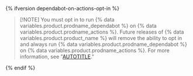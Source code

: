 {% ifversion dependabot-on-actions-opt-in %}

>[!NOTE] You must opt in to run {% data variables.product.prodname_dependabot %} on {% data variables.product.prodname_actions %}. Future releases of {% data variables.product.product_name %} will remove the ability to opt in and always run {% data variables.product.prodname_dependabot %} on {% data variables.product.prodname_actions %}. For more information, see "[AUTOTITLE](/code-security/dependabot/working-with-dependabot/about-dependabot-on-github-actions-runners)."

{% endif %}
